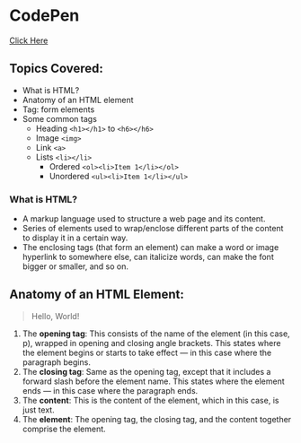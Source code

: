 # CodePen
[Click Here](https://codepen.io/anmoldewanrai/pen/JjOxyQN?editors=1010)

## Topics Covered:
- What is HTML?
- Anatomy of an HTML element
- Tag: form elements
- Some common tags
    - Heading `<h1></h1>` to `<h6></h6>`
    - Image `<img>`
    - Link `<a>`
    - Lists `<li></li>`
        - Ordered `<ol><li>Item 1</li></ol>`   
        - Unordered `<ul><li>Item 1</li></ul>`   

### What is HTML?

- A markup language used to structure a web page and its content.
- Series of elements used to wrap/enclose different parts of the content to display it in a certain way.
- The enclosing tags (that form an element) can make a word or image hyperlink to somewhere else, can italicize words, can make the font bigger or smaller, and so on.

## Anatomy of an HTML Element:

> <p>Hello, World!</p>

1. The **opening tag**: This consists of the name of the element (in this case, p), wrapped in opening and closing angle brackets. This states where the element begins or starts to take effect — in this case where the paragraph begins.
2. The **closing tag**: Same as the opening tag, except that it includes a forward slash before the element name. This states where the element ends — in this case where the paragraph ends. 
3. The **content**: This is the content of the element, which in this case, is just text.
4. The **element**: The opening tag, the closing tag, and the content together comprise the element.




